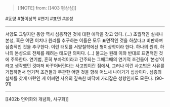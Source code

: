  > [!NOTE] from: [[403 평상심]]

#동양 #형이상학 #연기 #표면 #본성 

--- 
서양도 그렇지만 동양 역시 심층적인 것에 대한 애착을 갖고 있다. (...) 초월적인 실체나 본성, 혹은 어떤 이치나 원리를 추구하는 이들은 모두 표면적인 것을 하찮다고 비판하며 심층적인 것을 추구한다. 이런 태도를 서양철학에선 형이상학이라 한다. 하나의 원리, 하나의 본성으로 전체를 꿰려는 태도란 의미다. (...) 불교는 원래 이와 반대로 표면적인 것에 주목한다. 연기법, 흔히 부차적이라고 간주되는 그때그때의 연기적 조건들이 '본성'이라고 생각했던 것마저 바꾸어버린다는 사고법이란 점에서, 그러나 이런 사고법은 사유를 거듭하면서 연기적 조건들과 무관한 어떤 것을 향해 어느새 나아가기 십상이다. 심층의 실체를 찾게 마련인 게 어쩌면 사유의 깊숙한 바닥에 가리잡은 성향인지도 모른다. (90-91)

--- 
[[402b 언어화와 개념화, 사구화]]